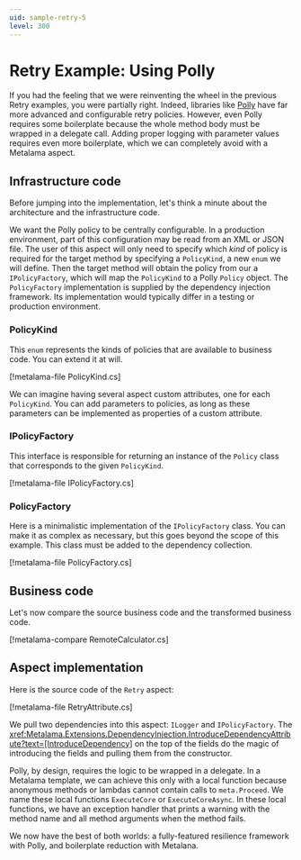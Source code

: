 ```yaml
---
uid: sample-retry-5
level: 300
---
```


# Retry Example: Using Polly

If you had the feeling that we were reinventing the wheel in the previous Retry examples, you were partially right. Indeed, libraries like [Polly](https://github.com/App-vNext/Polly) have far more advanced and configurable retry policies. However, even Polly requires some boilerplate because the whole method body must be wrapped in a delegate call. Adding proper logging with parameter values requires even more boilerplate, which we can completely avoid with a Metalama aspect.

## Infrastructure code

Before jumping into the implementation, let's think a minute about the architecture and the infrastructure code.

We want the Polly policy to be centrally configurable. In a production environment, part of this configuration may be read from an XML or JSON file. The user of this aspect will only need to specify which _kind_ of policy is required for the target method by specifying a `PolicyKind`, a new `enum` we will define. Then the target method will obtain the policy from our a `IPolicyFactory`, which will map the `PolicyKind` to a Polly `Policy` object. The `PolicyFactory` implementation is supplied by the dependency injection framework. Its implementation would typically differ in a testing or production environment.

### PolicyKind

This `enum` represents the kinds of policies that are available to business code. You can extend it at will.

[!metalama-file PolicyKind.cs]

We can imagine having several aspect custom attributes, one for each `PolicyKind`. You can add parameters to policies, as long as these parameters can be implemented as properties of a custom attribute.

### IPolicyFactory

This interface is responsible for returning an instance of the `Policy` class that corresponds to the given `PolicyKind`.

[!metalama-file IPolicyFactory.cs]

### PolicyFactory

Here is a minimalistic implementation of the `IPolicyFactory` class. You can make it as complex as necessary, but this goes beyond the scope of this example. This class must be added to the dependency collection.

[!metalama-file PolicyFactory.cs]

## Business code

Let's now compare the source business code and the transformed business code.

[!metalama-compare RemoteCalculator.cs]

## Aspect implementation

Here is the source code of the `Retry` aspect:

[!metalama-file RetryAttribute.cs]

We pull two dependencies into this aspect: `ILogger` and `IPolicyFactory`. The <xref:Metalama.Extensions.DependencyInjection.IntroduceDependencyAttribute?text=[IntroduceDependency]> on the top of the fields do the magic of introducing the fields and pulling them from the constructor.

Polly, by design, requires the logic to be wrapped in a delegate. In a Metalama template, we can achieve this only with a local function because anonymous methods or lambdas cannot contain calls to `meta.Proceed`. We name these local functions `ExecuteCore` or `ExecuteCoreAsync`. In these local functions, we have an exception handler that prints a warning with the method name and all method arguments when the method fails.

We now have the best of both worlds: a fully-featured resilience framework with Polly, and boilerplate reduction with Metalana.